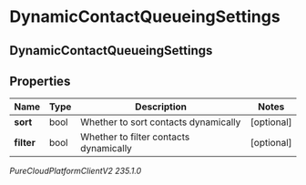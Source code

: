 # DynamicContactQueueingSettings

## DynamicContactQueueingSettings

## Properties

|Name | Type | Description | Notes|
|------------ | ------------- | ------------- | -------------|
| **sort** | bool | Whether to sort contacts dynamically | [optional] |
| **filter** | bool | Whether to filter contacts dynamically | [optional] |



_PureCloudPlatformClientV2 235.1.0_
